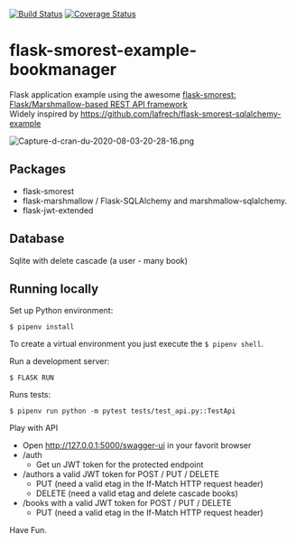 [![Build Status](https://travis-ci.com/picsouds/flask-smorest-example-bookmanager.svg?branch=master)](https://travis-ci.com/picsouds/flask-smorest-example-bookmanager)
[![Coverage Status](https://coveralls.io/repos/github/picsouds/flask-smorest-example-bookmanager/badge.svg)](https://coveralls.io/github/picsouds/flask-smorest-example-bookmanager)

# flask-smorest-example-bookmanager

Flask application example using the awesome [flask-smorest: Flask/Marshmallow-based REST API framework](https://flask-smorest.readthedocs.io/en/latest/)    
Widely inspired by https://github.com/lafrech/flask-smorest-sqlalchemy-example

![Capture-d-cran-du-2020-08-03-20-28-16.png](https://i.postimg.cc/nrH1SHZP/Capture-d-cran-du-2020-08-03-20-28-16.png)

## Packages

* flask-smorest 
* flask-marshmallow / Flask-SQLAlchemy and marshmallow-sqlalchemy.
* flask-jwt-extended  

## Database

Sqlite with delete cascade (a user - many book)

## Running locally

Set up Python environment:

```shell
$ pipenv install
```

To create a virtual environment you just execute the `$ pipenv shell`.

Run a development server:

```shell
$ FLASK RUN
```

Runs tests:

```shell
$ pipenv run python -m pytest tests/test_api.py::TestApi
```

Play with API

* Open http://127.0.0.1:5000/swagger-ui in your favorit browser
* /auth 
   * Get un JWT token for the protected endpoint
* /authors a valid JWT token for POST / PUT / DELETE
   * PUT (need a valid etag in the If-Match HTTP request header)
   * DELETE (need a valid etag and delete cascade books)  
* /books with a valid JWT token for POST / PUT / DELETE
   * PUT (need a valid etag in the If-Match HTTP request header)

Have Fun.
